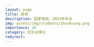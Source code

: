 ```yaml
---
layout: page
title: 匡卓
description: 国家电网，2024年毕业
img: assets/img/students/ZhuoKuang.png
importance: 26
category: 已毕业博士
redirect:
---
```

